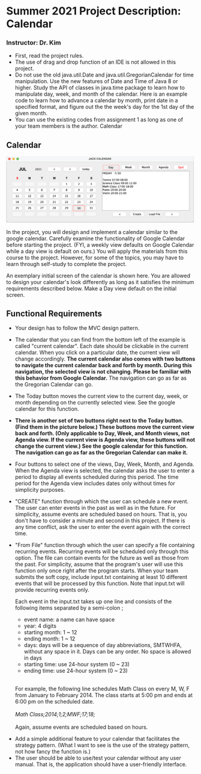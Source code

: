 # Summer 2021 Project Description: Calendar

### Instructor: Dr. Kim

- First, read the project rules.
- The use of drag and drop function of an IDE is not allowed in this project.
- Do not use the old java.util.Date and java.util.GregorianCalendar for time manipulation. Use the new features of Date and Time of Java 8 or higher. Study the API of classes in java.time package to learn how to manipulate day, week, and month of the calendar. Here is an example code to learn how to advance a calendar by month, print date in a specified format, and figure out the the week's day for the 1st day of the given month.
- You can use the existing codes from assignment 1 as long as one of your team members is the author.
  Calendar

## Calendar

<img src="screenshots/example.png" width="500">

In the project, you will design and implement a calendar similar to the google calendar. Carefully examine the functionality of Google Calendar before starting the project. (FYI, a weekly view defaults on Google Calendar while a day view is default on ours.) You will apply the materials from this course to the project. However, for some of the topics, you may have to learn through self-study to complete the project.

An exemplary initial screen of the calendar is shown here. You are allowed to design your calendar's look differently as long as it satisfies the minimum requirements described below. Make a Day view default on the initial screen.

## Functional Requirements

- Your design has to follow the MVC design pattern.
- The calendar that you can find from the bottom left of the example is called "current calendar". Each date should be clickable in the current calendar. When you click on a particular date, the current view will change accordingly. **The current calendar also comes with two buttons to navigate the current calendar back and forth by month. During this navigation, the selected view is not changing. Please be familiar with this behavior from Google Calendar.** The navigation can go as far as the Gregorian Calendar can go.

- The Today button moves the current view to the current day, week, or month depending on the currently selected view. See the google calendar for this function.
- **There is another set of two buttons right next to the Today button. (Find them in the picture below.) These buttons move the current view back and forth. (Only applicable to Day, Week, and Month views, not Agenda view. If the current view is Agenda view, these buttons will not change the current view.) See the google calendar for this function. The navigation can go as far as the Gregorian Calendar can make it.**

* Four buttons to select one of the views, Day, Week, Month, and Agenda. When the Agenda view is selected, the calendar asks the user to enter a period to display all events scheduled during this period. The time period for the Agenda view includes dates only without times for simplicity purposes.
* "CREATE" function through which the user can schedule a new event. The user can enter events in the past as well as in the future. For simplicity, assume events are scheduled based on hours. That is, you don't have to consider a minute and second in this project. If there is any time conflict, ask the user to enter the event again with the correct time.
* "From File" function through which the user can specify a file containing recurring events. Recurring events will be scheduled only through this option. The file can contain events for the future as well as those from the past. For simplicity, assume that the program's user will use this function only once right after the program starts. When your team submits the soft copy, include input.txt containing at least 10 different events that will be processed by this function. Note that input.txt will provide recurring events only.

  Each event in the input.txt takes up one line and consists of the following items separated by a semi-colon ;

  - event name: a name can have space
  - year: 4 digits
  - starting month: 1 ~ 12
  - ending month: 1 ~ 12
  - days: days will be a sequence of day abbreviations, SMTWHFA, without any space in it. Days can be any order. No space is allowed in days
  - starting time: use 24-hour system (0 ~ 23)
  - ending time: use 24-hour system (0 ~ 23)

  <br>For example, the following line schedules Math Class on every M, W, F from January to February 2014. The class starts at 5:00 pm and ends at 6:00 pm on the scheduled date.
  <br><br>_Math Class;2014;1;2;MWF;17;18;_<br><br>
  Again, assume events are scheduled based on hours.

- Add a simple additional feature to your calendar that facilitates the strategy pattern. (What I want to see is the use of the strategy pattern, not how fancy the function is.)
- The user should be able to use/test your calendar without any user manual. That is, the application should have a user-friendly interface.

